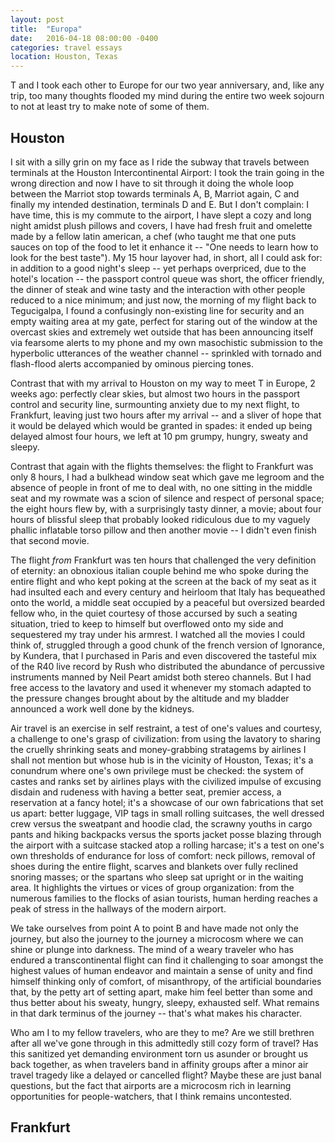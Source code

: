 ```yaml
---
layout: post
title:  "Europa"
date:   2016-04-18 08:00:00 -0400
categories: travel essays
location: Houston, Texas
---
```


T and I took each other to Europe for our two year anniversary, and, like any
trip, too many thoughts flooded my mind during the entire two week sojourn to
not at least try to make note of some of them. 

## Houston

I sit with a silly grin on my face as I ride the subway that travels between
terminals at the Houston Intercontinental Airport: I took the train going in the
wrong direction and now I have to sit through it doing the whole loop between
the Marriot stop towards terminals A, B, Marriot again, C and finally my
intended destination, terminals D and E. But I don't complain: I have time, this
is my commute to the airport, I have slept a cozy and long night amidst plush
pillows and covers, I have had fresh fruit and omelette made by a fellow latin
american, a chef (who taught me that one puts sauces on top of the food to let
it enhance it -- "One needs to learn how to look for the best taste"). My 15
hour layover had, in short, all I could ask for: in addition to a good night's
sleep -- yet perhaps overpriced, due to the hotel's location -- the passport
control queue was short, the officer friendly, the dinner of steak and wine
tasty and the interaction with other people reduced to a nice minimum; and just
now, the morning of my flight back to Tegucigalpa, I found a confusingly
non-existing line for security and an empty waiting area at my gate, perfect for
staring out of the window at the overcast skies and extremely wet outside that
has been announcing itself via fearsome alerts to my phone and my own
masochistic submission to the hyperbolic utterances of the weather channel --
sprinkled with tornado and flash-flood alerts accompanied by ominous piercing
tones.

Contrast that with my arrival to Houston on my way to meet T in Europe, 2 weeks
ago: perfectly clear skies, but almost two hours in the passport control and
security line, surmounting anxiety due to my next flight, to Frankfurt, leaving just two
hours after my arrival -- and a sliver of hope that it would be delayed which
would be granted in spades: it ended up being delayed almost four hours, we left
at 10 pm grumpy, hungry, sweaty and sleepy. 

Contrast that again with the flights themselves: the flight to Frankfurt was
only 8 hours, I had a bulkhead window seat which gave me legroom and the absence of
people in front of me to deal with, no one sitting in the middle seat and my
rowmate was a scion of silence and respect of personal space; the eight hours
flew by, with a surprisingly tasty dinner, a movie; about four hours of blissful
sleep that probably looked ridiculous due to my vaguely phallic inflatable torso
pillow and then another movie -- I didn't even finish that second movie. 

The flight *from* Frankfurt was ten hours that challenged the very definition of
eternity: an obnoxious italian couple behind me who spoke during the entire
flight and who kept poking at the screen at the back of my seat as it had
insulted each and every century and heirloom that Italy has bequeathed onto the
world, a middle seat occupied by a peaceful but oversized bearded fellow who, in
the quiet courtesy of those accursed by such a seating situation, tried to keep
to himself but overflowed onto my side and sequestered my tray under his
armrest. I watched all the movies I could think of, struggled through a good
chunk of the french version of Ignorance, by Kundera, that I purchased in Paris
and even discovered the tasteful mix of the R40 live record by Rush who
distributed the abundance of percussive instruments manned by Neil Peart amidst
both stereo channels. But I had free access to the lavatory and used it
whenever my stomach adapted to the pressure changes brought about by the
altitude and my bladder announced a work well done by the kidneys.

Air travel is an exercise in self restraint, a test of one's values and
courtesy, a challenge to one's grasp of civilization: from using the lavatory to
sharing the cruelly shrinking seats and money-grabbing stratagems by airlines I
shall not mention but whose hub is in the vicinity of Houston, Texas; it's a
conundrum where one's own privilege must be checked: the system of castes and
ranks set by airlines plays with the civilized impulse of excusing disdain and
rudeness with having a better seat, premier access, a reservation at a fancy
hotel; it's a showcase of our own fabrications that set us apart: better
luggage, VIP tags in small rolling suitcases, the well dressed crew versus the
sweatpant and hoodie clad, the scrawny youths in cargo pants and hiking
backpacks versus the sports jacket posse blazing through the airport with a
suitcase stacked atop a rolling harcase; it's a test on one's own thresholds of
endurance for loss of comfort: neck pillows, removal of shoes during the entire
flight, scarves and blankets over fully reclined snoring masses; or the spartans
who sleep sat upright or in the waiting area. It highlights the virtues or vices
of group organization: from the numerous families to the flocks of asian
tourists, human herding reaches a peak of stress in the hallways of the modern
airport.

We take ourselves from point A to point B and have made not only the journey,
but also the journey to the journey a microcosm where we can shine or plunge
into darkness. The mind of a weary traveler who has endured a transcontinental
flight can find it challenging to soar amongst the highest values of human
endeavor and maintain a sense of unity and find himself thinking only of
comfort, of misanthropy, of the artificial boundaries that, by the petty art of
setting apart, make him feel better than some and thus better about his sweaty,
hungry, sleepy, exhausted self. What remains in that dark terminus of the
journey -- that's what makes his character.

Who am I to my fellow travelers, who are they to me? Are we still brethren after
all we've gone through in this admittedly still cozy form of travel? Has this
sanitized yet demanding environment torn us asunder or brought us back together,
as when travelers band in affinity groups after a minor air travel tragedy like
a delayed or cancelled flight? Maybe these are just banal questions, but the
fact that airports are a microcosm rich in learning opportunities for
people-watchers, that I think remains uncontested.

## Frankfurt


